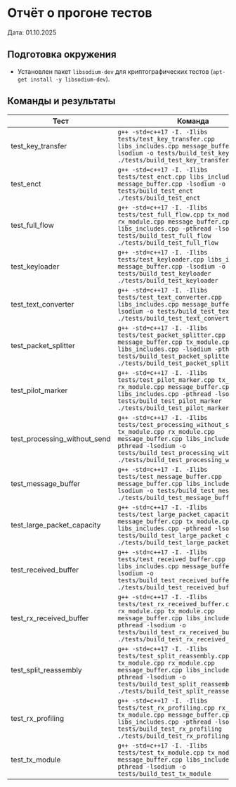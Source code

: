 # Отчёт о прогоне тестов

Дата: 01.10.2025

## Подготовка окружения
- Установлен пакет `libsodium-dev` для криптографических тестов (`apt-get install -y libsodium-dev`).

## Команды и результаты

| Тест | Команда | Статус | Примечание |
|------|---------|--------|------------|
| test_key_transfer | `g++ -std=c++17 -I. -Ilibs tests/test_key_transfer.cpp libs_includes.cpp message_buffer.cpp -lsodium -o tests/build_test_key_transfer`<br>`./tests/build_test_key_transfer` | Успех | Вывод `OK`. |
| test_enct | `g++ -std=c++17 -I. -Ilibs tests/test_enct.cpp libs_includes.cpp message_buffer.cpp -lsodium -o tests/build_test_enct`<br>`./tests/build_test_enct` | Успех | Вывод `OK`. |
| test_full_flow | `g++ -std=c++17 -I. -Ilibs tests/test_full_flow.cpp tx_module.cpp rx_module.cpp message_buffer.cpp libs_includes.cpp -pthread -lsodium -o tests/build_test_full_flow`<br>`./tests/build_test_full_flow` | Успех | Подтверждено сообщение `OK`. |
| test_keyloader | `g++ -std=c++17 -I. -Ilibs tests/test_keyloader.cpp libs_includes.cpp message_buffer.cpp -lsodium -o tests/build_test_keyloader`<br>`./tests/build_test_keyloader` | Успех | Подтверждено сообщение `OK`. |
| test_text_converter | `g++ -std=c++17 -I. -Ilibs tests/test_text_converter.cpp libs_includes.cpp message_buffer.cpp -lsodium -o tests/build_test_text_converter`<br>`./tests/build_test_text_converter` | Успех | Подтверждено сообщение `OK`. |
| test_packet_splitter | `g++ -std=c++17 -I. -Ilibs tests/test_packet_splitter.cpp message_buffer.cpp tx_module.cpp libs_includes.cpp -lsodium -pthread -o tests/build_test_packet_splitter`<br>`./tests/build_test_packet_splitter` | Успех | Подтверждено сообщение `OK`. |
| test_pilot_marker | `g++ -std=c++17 -I. -Ilibs tests/test_pilot_marker.cpp tx_module.cpp rx_module.cpp message_buffer.cpp libs_includes.cpp -pthread -lsodium -o tests/build_test_pilot_marker`<br>`./tests/build_test_pilot_marker` | Падение | Аварийное завершение: `Assertion 'radio.history.size() == before_ack + 1' failed`. |
| test_processing_without_send | `g++ -std=c++17 -I. -Ilibs tests/test_processing_without_send.cpp tx_module.cpp rx_module.cpp message_buffer.cpp libs_includes.cpp -pthread -lsodium -o tests/build_test_processing_without_send`<br>`./tests/build_test_processing_without_send` | Успех | Подтверждено сообщение `OK`. |
| test_message_buffer | `g++ -std=c++17 -I. -Ilibs tests/test_message_buffer.cpp message_buffer.cpp libs_includes.cpp -lsodium -o tests/build_test_message_buffer`<br>`./tests/build_test_message_buffer` | Успех | Подтверждено сообщение `OK`. |
| test_large_packet_capacity | `g++ -std=c++17 -I. -Ilibs tests/test_large_packet_capacity.cpp message_buffer.cpp tx_module.cpp libs_includes.cpp -pthread -lsodium -o tests/build_test_large_packet_capacity`<br>`./tests/build_test_large_packet_capacity` | Успех | Вывод завершился без ошибок. |
| test_received_buffer | `g++ -std=c++17 -I. -Ilibs tests/test_received_buffer.cpp libs_includes.cpp message_buffer.cpp -lsodium -o tests/build_test_received_buffer`<br>`./tests/build_test_received_buffer` | Успех | Подтверждено сообщение `OK`. |
| test_rx_received_buffer | `g++ -std=c++17 -I. -Ilibs tests/test_rx_received_buffer.cpp rx_module.cpp tx_module.cpp message_buffer.cpp libs_includes.cpp -pthread -lsodium -o tests/build_test_rx_received_buffer`<br>`./tests/build_test_rx_received_buffer` | Успех | Подтверждено сообщение `OK`. |
| test_split_reassembly | `g++ -std=c++17 -I. -Ilibs tests/test_split_reassembly.cpp tx_module.cpp rx_module.cpp message_buffer.cpp libs_includes.cpp -pthread -lsodium -o tests/build_test_split_reassembly`<br>`./tests/build_test_split_reassembly` | Успех | Сборка и выполнение прошли без ошибок. |
| test_rx_profiling | `g++ -std=c++17 -I. -Ilibs tests/test_rx_profiling.cpp rx_module.cpp tx_module.cpp message_buffer.cpp libs_includes.cpp -pthread -lsodium -o tests/build_test_rx_profiling`<br>`./tests/build_test_rx_profiling` | Падение | Аварийное завершение: `Assertion 'received.size() == expected_plain.size()' failed`. |
| test_tx_module | `g++ -std=c++17 -I. -Ilibs tests/test_tx_module.cpp tx_module.cpp message_buffer.cpp libs_includes.cpp -pthread -lsodium -o tests/build_test_tx_module` | Не собрано | Ошибка компиляции: конфликт объявлений `ackPayload`. |

